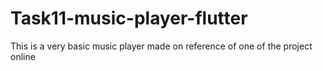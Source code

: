 # Task11-music-player-flutter
This is a very basic music player made on reference of one of the project online
